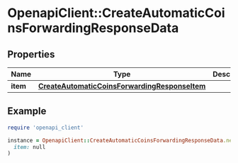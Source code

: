 # OpenapiClient::CreateAutomaticCoinsForwardingResponseData

## Properties

| Name | Type | Description | Notes |
| ---- | ---- | ----------- | ----- |
| **item** | [**CreateAutomaticCoinsForwardingResponseItem**](CreateAutomaticCoinsForwardingResponseItem.md) |  |  |

## Example

```ruby
require 'openapi_client'

instance = OpenapiClient::CreateAutomaticCoinsForwardingResponseData.new(
  item: null
)
```

